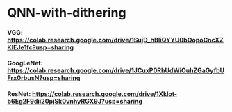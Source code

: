 # QNN-with-dithering

#### VGG: https://colab.research.google.com/drive/1SujD_hBliQYYU0bOopoCncXZKlEJe1fc?usp=sharing
#### GoogLeNet: https://colab.research.google.com/drive/1JCuxP0RhUdWiOuhZGaGyfbUFrx0rbusN?usp=sharing
#### ResNet: https://colab.research.google.com/drive/1Xklot-b6Eg2F9dii20pjSk0vnhyRGX9J?usp=sharing
